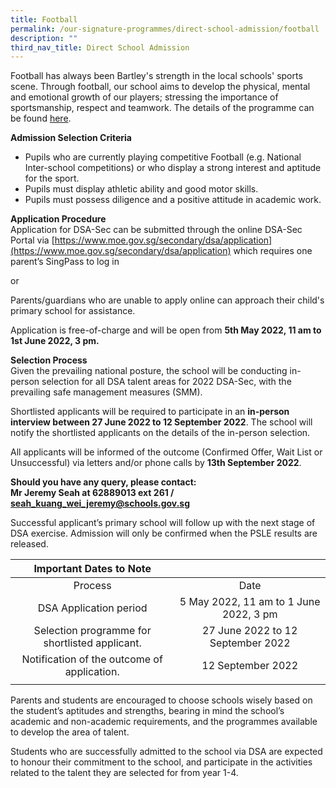```yaml
---
title: Football
permalink: /our-signature-programmes/direct-school-admission/football
description: ""
third_nav_title: Direct School Admission
---
```

Football has always been Bartley's strength in the local schools' sports scene. Through football, our school aims to develop the physical, mental and emotional growth of our players; stressing the importance of sportsmanship, respect and teamwork. The details of the programme can be found [here](https://bartleysec-moe-edu-sg-admin.cwp.sg/our-holistic-curriculum/co-curricular-activities/sports-n-games/football).

**Admission Selection Criteria**
* Pupils who are currently playing competitive Football (e.g. National Inter-school competitions) or who display a strong interest and aptitude for the sport.
* Pupils must display athletic ability and good motor skills.
* Pupils must possess diligence and a positive attitude in academic work.

**Application Procedure** <br>
Application for DSA-Sec can be submitted through the online DSA-Sec Portal via [https://www.moe.gov.sg/secondary/dsa/application](https://www.moe.gov.sg/secondary/dsa/application) which requires one parent’s SingPass to log in

or

Parents/guardians who are unable to apply online can approach their child's primary school for assistance.

Application is free-of-charge and will be open from **5th May 2022, 11 am to 1st June 2022, 3 pm.**

**Selection Process** <br>
Given the prevailing national posture, the school will be conducting in-person selection for all DSA talent areas for 2022 DSA-Sec, with the prevailing safe management measures (SMM).

Shortlisted applicants will be required to participate in an **in-person interview between 27 June 2022 to 12 September 2022**. The school will notify the shortlisted applicants on the details of the in-person selection.

All applicants will be informed of the outcome (Confirmed Offer, Wait List or Unsuccessful) via letters and/or phone calls by **13th September 2022**.

**Should you have any query, please contact: <br>
Mr Jeremy Seah at 62889013 ext 261 / seah_kuang_wei_jeremy@schools.gov.sg**

Successful applicant’s primary school will follow up with the next stage of DSA exercise. Admission will only be confirmed when the PSLE results are released.

| Important Dates to Note |  |
|:---:|:---:|
| Process | Date |
| DSA Application period | 5 May 2022, 11 am to 1 June 2022, 3 pm |
| Selection programme for shortlisted applicant. | 27 June 2022 to 12 September 2022 |
| Notification of the outcome of application. | 12 September 2022 |
| | |

Parents and students are encouraged to choose schools wisely based on the student’s aptitudes and strengths, bearing in mind the school’s academic and non-academic requirements, and the programmes available to develop the area of talent.

Students who are successfully admitted to the school via DSA are expected to honour their commitment to the school, and participate in the activities related to the talent they are selected for from year 1-4.